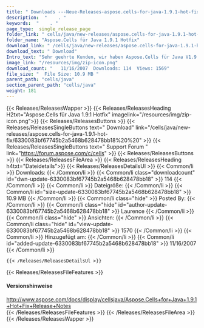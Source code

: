 ```yaml
---
title: " Downloads ---Neue-Releases-aspose.cells-for-java-1.9.1-hot-fix . "
description:  "    . " 
keywords:  "    . " 
page_type:  single_release_page
folder_link: " cells/java/new-releases/aspose.cells-for-java-1.9.1-hot-fix/"
folder_name: "Aspose.Cells für Java 1.9.1 Hotfix"
download_link: " /cells/java/new-releases/aspose.cells-for-java-1.9.1-hot-fix/6330083bf67745b2a5468b628478bb18"
download_text: " Download"
Intro_text: "Sehr geehrte Kunden, wir haben Aspose.Cells für Java V1.9.1 veröffentlicht!"
image_link: "/resources/img/zip-icon.png"
download_count: "   11/16/2007  Downloads: 114  Views: 1569"
file_size: "  File Size: 10.9 MB "
parent_path: "cells/java"
section_parent_path: "cells/java"
weight: 181
---
```


{{< Releases/ReleasesWapper >}}
  {{< Releases/ReleasesHeading H2txt="Aspose.Cells für Java 1.9.1 Hotfix" imagelink="/resources/img/zip-icon.png">}}
  {{< Releases/ReleasesButtons >}}
    {{< Releases/ReleasesSingleButtons text=" Download" link="/cells/java/new-releases/aspose.cells-for-java-1.9.1-hot-fix/6330083bf67745b2a5468b628478bb18%20%20" >}}
    {{< Releases/ReleasesSingleButtons text=" Support Forum " link="https://forum.aspose.com/c/cells" >}}
  {{< Releases/ReleasesButtons >}}
  {{< Releases/ReleasesFileArea >}}
    {{< Releases/ReleasesHeading h4txt="Dateidetails">}}
    {{< Releases/ReleasesDetailsUl >}}
            {{< Common/li >}} Downloads: {{< /Common/li >}}
      {{< Common/li class="downloadcount" id="dwn-update-6330083bf67745b2a5468b628478bb18" >}} 114 {{< /Common/li >}}
      {{< Common/li >}} Dateigröße: {{< /Common/li >}}
      {{< Common/li id="size-update-6330083bf67745b2a5468b628478bb18" >}} 10.9 MB {{< /Common/li >}} 
      {{< Common/li  class="hide" >}} Posted By: {{< /Common/li >}} 
      {{< Common/li class="hide" id="author-update-6330083bf67745b2a5468b628478bb18" >}} Laurence {{< /Common/li >}}
      {{< Common/li class="hide" >}} Ansichten: {{< /Common/li >}}
      {{< Common/li class="hide" id="view-update-6330083bf67745b2a5468b628478bb18" >}} 1570 {{< /Common/li >}}
      {{< Common/li >}} Hinzugefügt am: {{< /Common/li >}}
      {{< Common/li id="added-update-6330083bf67745b2a5468b628478bb18" >}} 11/16/2007 {{< /Common/li >}} 

    {{< /Releases/ReleasesDetailsUl >}}

  {{< Releases/ReleasesFileFeatures >}}
      <h4>Versionshinweise</h4><div> <a href="http://www.aspose.com/docs/display/cellsjava/Aspose.Cells+for+Java+1.9.1+Hot+Fix+Release+Notes">http://www.aspose.com/docs/display/cellsjava/Aspose.Cells+for+Java+1.9.1+Hot+Fix+Release+Notes</a></div>
  {{< /Releases/ReleasesFileFeatures >}}
 {{< /Releases/ReleasesFileArea >}}
{{< /Releases/ReleasesWapper >}}



